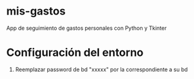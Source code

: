 # mis-gastos
App de seguimiento de gastos personales con Python y Tkinter

# Configuración del entorno

1. Reemplazar password de bd "xxxxx" por la correspondiente a su bd 
